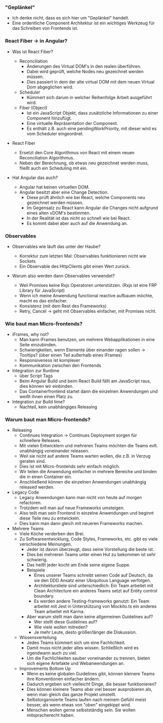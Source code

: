 ### "Geplänkel"

- Ich denke nicht, dass es sich hier um "Geplänkel" handelt.
- Eine ordentliche Component Architektur ist ein wichtiges Werkzeug für das Schreiben von Frontends ist.

### React Fiber -> in Angular?

- Was ist React Fiber?
    - Reconciliation
        - Änderungen des Virtual DOM's in den realen überführen.
        - Dabei wird geprüft, welche Nodes neu gezeichnet werden müssen.
        - Dies passiert in dem der alte virtual DOM mit dem neuen Virtual Dom abgeglichen wird.
    - Scheduler
        - Kümmert sich darum in welcher Reihenfolge Arbeit ausgeführt wird.
    - Fiber (Object)
        - Ist ein JavaScript Objekt, dass zusätzliche Informationen zu einer Component hinzufügt.
        - Eine virtuelle Repräsentation der Component.
        - Es enthält z.B. auch eine pendingWorkPriority, mit dieser wird es vom Scheduler eingeordnet.
- React Fiber
    - Ersetzt den Core Algorithmus von React mit einem neuen Reconciliation Algorithmus.
    - Neben der Berechnung, ob etwas neu gezeichnet werden muss, fließt auch ein Scheduling mit ein.

- Hat Angular das auch?
    - Angular hat keinen virtuellen DOM.
    - Angular besitzt aber eine Change Detection.
        - Diese prüft ähnlich wie bei React, welche Components neu gezeichnet werden müssen.
        - Im Gegensatz zu React kann Angular die Changes nicht aufgrund eines alten vDOM's bestimmen.
        - In der Realität ist das nicht so schnell wie bei React.
        - Es kommt dabei aber auch auf die Anwendung an.

### Observables

- Observables wie läuft das unter der Haube?
    - Korrektur zum letzten Mal: Observables funktionieren nicht wie Sockets
    - Ein Observable des HttpClients gibt einen Wert zurück.

- Warum also werden dann Observables verwendet?
    - Weil Promises keine Rxjs Operatoren unterstützen. (Rxjs ist eine FRP Library für JavaScript)
    - Wenn ich meine Anwendung functional reactive aufbauen möchte, macht es das einfacher.
    - Konsistenz (mit dem Rest des Frameworks)
    - Retry, Cancel -> geht mit Observables einfacher, mit Promises nicht.

### Wie baut man Micro-frontends?

- iFrames, why not?
    - Man kann iFrames benutzen, um mehrere Webapplikationen in eine Seite einzubinden.
    - Schwierigkeiten, wenn Elemente über einander ragen sollen -> Tooltips? (über einen Teil außerhalb eines iFrames)
    - Responsiveness ist komplexer
    - Kommunikation zwischen den Frontends
- Integration zur Runtime
    - über Script Tags
    - Beim Angular Build und beim React Build fällt am JavaScript raus, dies können wir einbinden.
    - Das Containerfrontend startet dann die einzelnen Anwendungen und weißt ihnen einen Platz zu.
- Integration zur Build time?
    - Nachteil, kein unabhängiges Releasing

### Warum baut man Micro-frontends?

- Releasing
    - Continues Integration -> Continues Deployment sorgen für schnellere Releases.
    - Mit vielen Entwicklern und mehreren Teams möchten die Teams evlt. unabhängig voneinander releasen.
    - Weil sie nicht auf andere Teams warten wollen, die z.B. in Verzug geraten sind.
    - Dies ist mit Micro-frontends sehr einfach möglich.
    - Wir teilen die Anwendung einfacher in mehrere Bereiche und binden die in einen Container ein.
    - Anschließend können die einzelnen Anwendungen unabhängig released werden.
- Legacy Code
    - Legacy Anwendungen kann man nicht von heute auf morgen refactoren.
    - Trotzdem will man auf neue Frameworks umsteigen.
    - Also teilt man sein Frontend in einzelne Anwendungen und beginnt diese Teile neu zu entwickeln.
    - Dies kann man dann gleich mit neueren Frameworks machen.
- Mehrere Teams
    - Viele Köche verderben den Brei.
    - Zu Softwareentwicklung, Code Styles, Frameworks, etc. gibt es viele verschiedene Meinungen.
        - Jeder ist davon überzeugt, dass seine Vorstellung die beste ist.
        - Dies bei mehreren Teams unter einen Hut zu bekommen ist sehr schwierig.
        - Das heißt jeder kocht am Ende seine eigene Suppe.
        - Beispiele
            - Eines unserer Teams schreibt seinen Code auf Deutsch, da sie den DDD Ansatz einer Ubiquitous Language verfolgen.
            - Architekturstiele sind unterschiedlich: Ein Team arbeitet mit Clean Architecture ein anderes Teams setzt auf Entity control boundary.
            - Es werden andere Testing-frameworks genutzt: Ein Team arbeitet mit Jest in Unterstützung von Mockito.ts ein anderes Team arbeitet mit Karma.
        - Aber warum stellt man dann keine allgemeinen Guidelines auf?
            - Wer stellt diese Guidelines auf?
            - Wie viele wollen mitreden?
            - Je mehr Leute, desto größer/länger die Diskussion.
    - Wissensverteilung
        - Jedes Teams kümmert sich um eine Fachlichkeit.
        - Damit muss nicht jeder alles wissen. Schließlich wird es irgendwann auch zu viel.
        - Um die Fachlichkeiten sauber voneinander zu trennen, bieten sich eigene Artefakte und Webanwendungen an.
    - Improvements Bottom Up
        - Wenn es keine globalen Guidelines gibt, können kleinere Teams ihre Konventionen einfacher ändern.
        - Dadurch ergeben sich vielleicht Dinge, die besser funktionieren?
        - Dies können kleinere Teams aber viel besser ausprobieren als, wenn man gleich das ganze Projekt umstellt.
        - Selbstorganisierte Teams laufen nach meinem Gefühl meist besser, als wenn etwas von "oben" eingekippt wird.
        - Menschen wollen gerne selbstständig sein. Sie wollen mitspracherecht haben.
